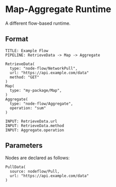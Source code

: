 # Map-Aggregate Runtime

A different flow-based runtime.

## Format

```
TITLE: Example Flow
PIPELINE: RetrieveData -> Map -> Aggregate

RetrieveData(
  type: "node-flow/NetworkPull",
  url: "https://api.example.com/data"
  method: "GET"
)
Map(
  type: "my-package/Map",
)
Aggregate(
  type: "node-flow/Aggregate",
  operation: "sum"
)

INPUT: RetrieveData.url
INPUT: RetrieveData.method
INPUT: Aggregate.operation
```

## Parameters

Nodes are declared as follows:

```
PullData(
  source: nodeflow/Pull,
  url: "https://api.example.com/data"
)
```
